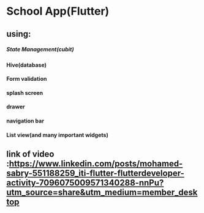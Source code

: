 # School App(Flutter) 
## using:
 ##### State Management(cubit)
 #### Hive(database)
 #### Form validation
 #### splash screen
 #### drawer
 #### navigation bar
 #### List view(and many  important widgets)


## link of video :https://www.linkedin.com/posts/mohamed-sabry-551188259_iti-flutter-flutterdeveloper-activity-7096075009571340288-nnPu?utm_source=share&utm_medium=member_desktop
